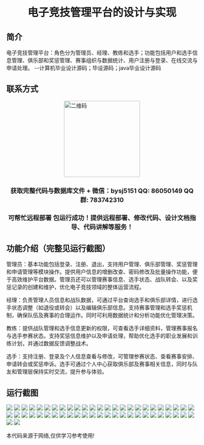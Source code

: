 <p><h1 align="center">电子竞技管理平台的设计与实现</h1></p>

## 简介
电子竞技管理平台：角色分为管理员、经理、教练和选手；功能包括用户和选手信息管理、俱乐部和奖惩管理、赛事组织与数据统计、用户注册与登录、在线交流与申请处理。    --计算机毕业设计源码；毕设源码；java毕业设计源码


## 联系方式
<img src="https://bs-1329754181.cos.ap-shanghai.myqcloud.com/wx.jpg" alt="二维码" style="display: block; margin: 0 auto;" width="200px">
<p><h3 align="center">获取完整代码与数据库文件 + 微信：bysj5151 QQ: 86050149 QQ群: 783742310</h3></p>
<p><h3 align="center">可帮忙远程部署 包运行成功！提供远程部署、修改代码、设计文档指导、代码讲解等服务！</h3></p>

## 功能介绍（完整见运行截图）
管理员：基本功能包括登录、注册、退出，支持用户管理、俱乐部管理、奖惩管理和申请管理等模块操作。提供用户信息的增删改查、密码修改及批量操作功能，便于高效维护平台数据。管理员还可以管理赛事信息、选手状态、战队转会、以及奖惩记录的创建和维护，优化电子竞技领域的整体运营流程。

经理：负责管理人员信息和战队数据，可通过平台查询选手和俱乐部详情，进行选手状态调整（如退役或转会）以及编辑俱乐部信息。支持赛事管理和选手奖惩机制，确保队伍及赛事的合理运作。同时可利用数据统计和分析功能优化管理决策。

教练：提供战队管理和选手信息更新的权限，可查看选手详细资料，管理赛事报名与选手参赛状态。支持奖惩信息维护以及申请处理，帮助优化选手的职业发展和训练计划，并通过数据反馈调整战术。

选手：支持注册、登录及个人信息查看与修改，可管理参赛状态、查看赛事安排、申请转会或奖惩申诉。选手可通过个人中心获取俱乐部及赛事相关信息，同时与队友和管理层保持实时交流，提升参与体验。


## 运行截图
![](https://bs-1329754181.cos.ap-shanghai.myqcloud.com/ssm/EsgManagementPlatform/img/001.jpg)
![](https://bs-1329754181.cos.ap-shanghai.myqcloud.com/ssm/EsgManagementPlatform/img/002.jpg)
![](https://bs-1329754181.cos.ap-shanghai.myqcloud.com/ssm/EsgManagementPlatform/img/003.jpg)
![](https://bs-1329754181.cos.ap-shanghai.myqcloud.com/ssm/EsgManagementPlatform/img/004.jpg)
![](https://bs-1329754181.cos.ap-shanghai.myqcloud.com/ssm/EsgManagementPlatform/img/005.jpg)
![](https://bs-1329754181.cos.ap-shanghai.myqcloud.com/ssm/EsgManagementPlatform/img/006.jpg)
![](https://bs-1329754181.cos.ap-shanghai.myqcloud.com/ssm/EsgManagementPlatform/img/007.jpg)
![](https://bs-1329754181.cos.ap-shanghai.myqcloud.com/ssm/EsgManagementPlatform/img/008.jpg)
![](https://bs-1329754181.cos.ap-shanghai.myqcloud.com/ssm/EsgManagementPlatform/img/009.jpg)
![](https://bs-1329754181.cos.ap-shanghai.myqcloud.com/ssm/EsgManagementPlatform/img/010.jpg)
![](https://bs-1329754181.cos.ap-shanghai.myqcloud.com/ssm/EsgManagementPlatform/img/011.jpg)
![](https://bs-1329754181.cos.ap-shanghai.myqcloud.com/ssm/EsgManagementPlatform/img/012.jpg)
![](https://bs-1329754181.cos.ap-shanghai.myqcloud.com/ssm/EsgManagementPlatform/img/013.jpg)
![](https://bs-1329754181.cos.ap-shanghai.myqcloud.com/ssm/EsgManagementPlatform/img/014.jpg)
![](https://bs-1329754181.cos.ap-shanghai.myqcloud.com/ssm/EsgManagementPlatform/img/015.jpg)
![](https://bs-1329754181.cos.ap-shanghai.myqcloud.com/ssm/EsgManagementPlatform/img/016.jpg)
![](https://bs-1329754181.cos.ap-shanghai.myqcloud.com/ssm/EsgManagementPlatform/img/017.jpg)
![](https://bs-1329754181.cos.ap-shanghai.myqcloud.com/ssm/EsgManagementPlatform/img/018.jpg)
![](https://bs-1329754181.cos.ap-shanghai.myqcloud.com/ssm/EsgManagementPlatform/img/019.jpg)
![](https://bs-1329754181.cos.ap-shanghai.myqcloud.com/ssm/EsgManagementPlatform/img/020.jpg)
![](https://bs-1329754181.cos.ap-shanghai.myqcloud.com/ssm/EsgManagementPlatform/img/021.jpg)
![](https://bs-1329754181.cos.ap-shanghai.myqcloud.com/ssm/EsgManagementPlatform/img/022.jpg)
![](https://bs-1329754181.cos.ap-shanghai.myqcloud.com/ssm/EsgManagementPlatform/img/023.jpg)
![](https://bs-1329754181.cos.ap-shanghai.myqcloud.com/ssm/EsgManagementPlatform/img/024.jpg)
![](https://bs-1329754181.cos.ap-shanghai.myqcloud.com/ssm/EsgManagementPlatform/img/025.jpg)
![](https://bs-1329754181.cos.ap-shanghai.myqcloud.com/ssm/EsgManagementPlatform/img/026.jpg)
![](https://bs-1329754181.cos.ap-shanghai.myqcloud.com/ssm/EsgManagementPlatform/img/027.jpg)
![](https://bs-1329754181.cos.ap-shanghai.myqcloud.com/ssm/EsgManagementPlatform/img/028.jpg)
![](https://bs-1329754181.cos.ap-shanghai.myqcloud.com/ssm/EsgManagementPlatform/img/029.jpg)
![](https://bs-1329754181.cos.ap-shanghai.myqcloud.com/ssm/EsgManagementPlatform/img/030.jpg)
![](https://bs-1329754181.cos.ap-shanghai.myqcloud.com/ssm/EsgManagementPlatform/img/031.jpg)
![](https://bs-1329754181.cos.ap-shanghai.myqcloud.com/ssm/EsgManagementPlatform/img/032.jpg)
![](https://bs-1329754181.cos.ap-shanghai.myqcloud.com/ssm/EsgManagementPlatform/img/033.jpg)
![](https://bs-1329754181.cos.ap-shanghai.myqcloud.com/ssm/EsgManagementPlatform/img/034.jpg)
![](https://bs-1329754181.cos.ap-shanghai.myqcloud.com/ssm/EsgManagementPlatform/img/035.jpg)
![](https://bs-1329754181.cos.ap-shanghai.myqcloud.com/ssm/EsgManagementPlatform/img/036.jpg)
![](https://bs-1329754181.cos.ap-shanghai.myqcloud.com/ssm/EsgManagementPlatform/img/037.jpg)
![](https://bs-1329754181.cos.ap-shanghai.myqcloud.com/ssm/EsgManagementPlatform/img/038.jpg)
![](https://bs-1329754181.cos.ap-shanghai.myqcloud.com/ssm/EsgManagementPlatform/img/039.jpg)
![](https://bs-1329754181.cos.ap-shanghai.myqcloud.com/ssm/EsgManagementPlatform/img/040.jpg)
![](https://bs-1329754181.cos.ap-shanghai.myqcloud.com/ssm/EsgManagementPlatform/img/041.jpg)
![](https://bs-1329754181.cos.ap-shanghai.myqcloud.com/ssm/EsgManagementPlatform/img/042.jpg)
![](https://bs-1329754181.cos.ap-shanghai.myqcloud.com/ssm/EsgManagementPlatform/img/043.jpg)
![](https://bs-1329754181.cos.ap-shanghai.myqcloud.com/ssm/EsgManagementPlatform/img/044.jpg)
![](https://bs-1329754181.cos.ap-shanghai.myqcloud.com/ssm/EsgManagementPlatform/img/045.jpg)
![](https://bs-1329754181.cos.ap-shanghai.myqcloud.com/ssm/EsgManagementPlatform/img/046.jpg)
![](https://bs-1329754181.cos.ap-shanghai.myqcloud.com/ssm/EsgManagementPlatform/img/047.jpg)
![](https://bs-1329754181.cos.ap-shanghai.myqcloud.com/ssm/EsgManagementPlatform/img/048.jpg)
![](https://bs-1329754181.cos.ap-shanghai.myqcloud.com/ssm/EsgManagementPlatform/img/049.jpg)
![](https://bs-1329754181.cos.ap-shanghai.myqcloud.com/ssm/EsgManagementPlatform/img/050.jpg)
![](https://bs-1329754181.cos.ap-shanghai.myqcloud.com/ssm/EsgManagementPlatform/img/051.jpg)
![](https://bs-1329754181.cos.ap-shanghai.myqcloud.com/ssm/EsgManagementPlatform/img/052.jpg)

<p>本代码来源于网络,仅供学习参考使用!</p>
